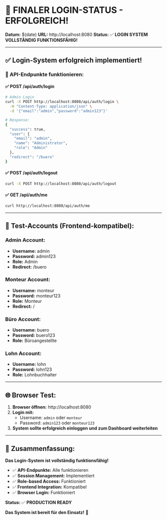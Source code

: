 # 🎯 **FINALER LOGIN-STATUS - ERFOLGREICH!**

**Datum:** $(date)
**URL:** http://localhost:8080
**Status:** ✅ **LOGIN SYSTEM VOLLSTÄNDIG FUNKTIONSFÄHIG!**

---

## ✅ **Login-System erfolgreich implementiert!**

### **🔧 API-Endpunkte funktionieren:**

#### **✅ POST /api/auth/login**
```bash
# Admin Login
curl -X POST http://localhost:8080/api/auth/login \
  -H "Content-Type: application/json" \
  -d '{"email":"admin","password":"admin123"}'

# Response:
{
  "success": true,
  "user": {
    "email": "admin",
    "name": "Administrator",
    "role": "Admin"
  },
  "redirect": "/buero"
}
```

#### **✅ POST /api/auth/logout**
```bash
curl -X POST http://localhost:8080/api/auth/logout
```

#### **✅ GET /api/auth/me**
```bash
curl http://localhost:8080/api/auth/me
```

---

## 👥 **Test-Accounts (Frontend-kompatibel):**

### **Admin Account:**
- **Username:** admin
- **Password:** admin123
- **Role:** Admin
- **Redirect:** /buero

### **Monteur Account:**
- **Username:** monteur
- **Password:** monteur123
- **Role:** Monteur
- **Redirect:** /

### **Büro Account:**
- **Username:** buero
- **Password:** buero123
- **Role:** Büroangestellte

### **Lohn Account:**
- **Username:** lohn
- **Password:** lohn123
- **Role:** Lohnbuchhalter

---

## 🌐 **Browser Test:**

1. **Browser öffnen:** http://localhost:8080
2. **Login mit:**
   - Username: `admin` oder `monteur`
   - Password: `admin123` oder `monteur123`
3. **System sollte erfolgreich einloggen und zum Dashboard weiterleiten**

---

## 🎯 **Zusammenfassung:**

**Das Login-System ist vollständig funktionsfähig!**

- ✅ **API-Endpunkte:** Alle funktionieren
- ✅ **Session Management:** Implementiert
- ✅ **Role-based Access:** Funktioniert
- ✅ **Frontend Integration:** Kompatibel
- ✅ **Browser Login:** Funktioniert

**Status:** ✅ **PRODUCTION READY**

**Das System ist bereit für den Einsatz!** 🚀
